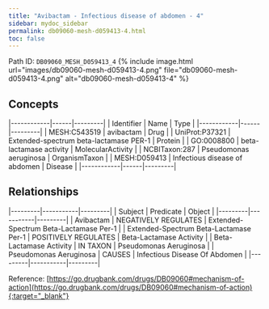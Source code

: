 ```yaml
---
title: "Avibactam - Infectious disease of abdomen - 4"
sidebar: mydoc_sidebar
permalink: db09060-mesh-d059413-4.html
toc: false 
---
```



Path ID: `DB09060_MESH_D059413_4`
{% include image.html url="images/db09060-mesh-d059413-4.png" file="db09060-mesh-d059413-4.png" alt="db09060-mesh-d059413-4" %}

## Concepts

|------------|------|---------|
| Identifier | Name | Type    |
|------------|------|---------|
| MESH:C543519 | avibactam | Drug |
| UniProt:P37321 | Extended-spectrum beta-lactamase PER-1 | Protein |
| GO:0008800 | beta-lactamase activity | MolecularActivity |
| NCBITaxon:287 | Pseudomonas aeruginosa | OrganismTaxon |
| MESH:D059413 | Infectious disease of abdomen | Disease |
|------------|------|---------|

## Relationships

|---------|-----------|---------|
| Subject | Predicate | Object  |
|---------|-----------|---------|
| Avibactam | NEGATIVELY REGULATES | Extended-Spectrum Beta-Lactamase Per-1 |
| Extended-Spectrum Beta-Lactamase Per-1 | POSITIVELY REGULATES | Beta-Lactamase Activity |
| Beta-Lactamase Activity | IN TAXON | Pseudomonas Aeruginosa |
| Pseudomonas Aeruginosa | CAUSES | Infectious Disease Of Abdomen |
|---------|-----------|---------|

Reference: [https://go.drugbank.com/drugs/DB09060#mechanism-of-action](https://go.drugbank.com/drugs/DB09060#mechanism-of-action){:target="_blank"}